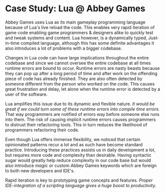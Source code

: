 # Case Study: Lua @ Abbey Games

Abbey Games uses Lua as its main gameplay programming language because of Lua's
live reload the code. This enables very rapid iteration of game code enabling
game programmers & designers alike to quickly test and tweak systems and
content. Lua however, is a dynamically typed, Just-in-time compiled language,
although this has some definite advantages it also introduces a lot of problems
with a bigger codebase.

Changes in Lua code can have large implications throughout the entire codebase
and since we cannot oversee the entire codebase at all times runtime errors are
bound to occur. Runtime errors are nasty beasts because they can pop up after a
long period of time and after work on the offending piece of code has already
finished. They are also often detected by someone different from the person who
worked on the code. This causes great frustration and delay, let alone when the
runtime error is detected by a user of the software.

Lua amplifies this issue due to its dynamic and flexible nature. *It would be
great if we could turn some of these runtime errors into compile time errors.*
That way programmers are notified of errors way before someone else runs into
them. The risk of causing implicit runtime errors causes programmers to distrust
their refactoring tools. This in turn reduces the likelihood of programmers
refactoring their code.

Even though Lua offers immense flexibility, we noticed that certain opinionated
patterns recur a lot and as such have become standard practice. Introducing
these practices assists us in daily development a lot, but requires more code
and complexity than desirable. Having syntactic sugar would greatly help
reduce complexity in our code base but would also introduce *magic* or custom
Abbey Games keywords which are foreign to both new developers and IDE's. 

Rapid iteration is key to prototyping game concepts and features. *Proper
IDE-integration of a scripting language gives a huge boost to productivity.*